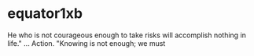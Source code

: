 # equator1xb
He who is not courageous enough to take risks will accomplish nothing in life." ... Action. "Knowing is not enough; we must
